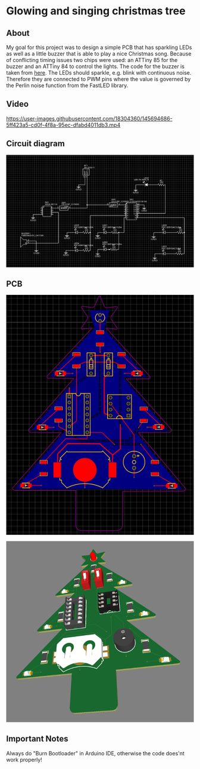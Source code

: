 # Glowing and singing christmas tree

## About
My goal for this project was to design a simple PCB that has sparkling LEDs as well as a little buzzer that is able to play a nice Christmas song. Because of conflicting timing issues two chips were used: an ATTiny 85 for the buzzer and an ATTiny 84 to control the lights. The code for the buzzer is taken from [here](https://github.com/robsoncouto/arduino-songs). The LEDs should sparkle, e.g. blink with continuous noise. Therefore they are connected to PWM pins where the value is governed by the Perlin noise function from the FastLED library. 

## Video

https://user-images.githubusercontent.com/18304360/145694686-5ff423a5-cd0f-4f8a-95ec-dfabd4011db3.mp4


## Circuit diagram

![Circuit](img/circuit_diagram.png)

## PCB 

![PCB01](img/pcb01.png) 



![PCB02](img/pcb02.png)

## Important Notes

Always do "Burn Bootloader" in Arduino IDE, otherwise the code does'nt work properly!
